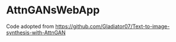 # AttnGANsWebApp

Code adopted from https://github.com/Gladiator07/Text-to-image-synthesis-with-AttnGAN
